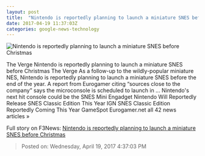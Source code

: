 ```yaml
---
layout: post
title:  "Nintendo is reportedly planning to launch a miniature SNES before Christmas"
date: 2017-04-19 11:37:03Z
categories: google-news-technology
---
```


![Nintendo is reportedly planning to launch a miniature SNES before Christmas](https://cdn0.vox-cdn.com/thumbor/bd1q79dYlDSLBQS2Tkt7FaDENa8=/0x89:1024x665/1600x900/cdn0.vox-cdn.com/uploads/chorus_image/image/54335429/SNES_Console_lg._V344019168_.0.jpg)

The Verge Nintendo is reportedly planning to launch a miniature SNES before Christmas The Verge As a follow-up to the wildly-popular miniature NES, Nintendo is reportedly planning to launch a miniature SNES before the end of the year. A report from Eurogamer citing “sources close to the company” says the microconsole is scheduled to launch in ... Nintendo's next hit console could be the SNES Mini Engadget Nintendo Will Reportedly Release SNES Classic Edition This Year IGN SNES Classic Edition Reportedly Coming This Year GameSpot Eurogamer.net all 42 news articles »


Full story on F3News: [Nintendo is reportedly planning to launch a miniature SNES before Christmas](http://www.f3nws.com/n/sAvBHD)

> Posted on: Wednesday, April 19, 2017 4:37:03 PM

